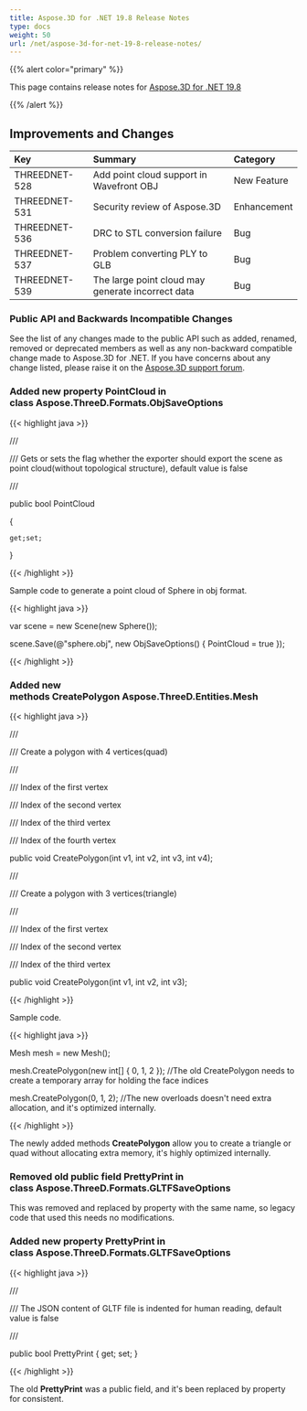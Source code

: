 ```yaml
---
title: Aspose.3D for .NET 19.8 Release Notes
type: docs
weight: 50
url: /net/aspose-3d-for-net-19-8-release-notes/
---
```


{{% alert color="primary" %}} 

This page contains release notes for [Aspose.3D for .NET 19.8](/3d/net/aspose-3d-for-net-19-8-release-notes/)

{{% /alert %}} 
## **Improvements and Changes**

|**Key**|**Summary**|**Category**|
| :- | :- | :- |
|THREEDNET-528|Add point cloud support in Wavefront OBJ |New Feature|
|THREEDNET-531|Security review of Aspose.3D|Enhancement|
|THREEDNET-536 |DRC to STL conversion failure|Bug|
|THREEDNET-537|Problem converting PLY to GLB|Bug|
|THREEDNET-539|The large point cloud may generate incorrect data|Bug|
### **Public API and Backwards Incompatible Changes**
See the list of any changes made to the public API such as added, renamed, removed or deprecated members as well as any non-backward compatible change made to Aspose.3D for .NET. If you have concerns about any change listed, please raise it on the [Aspose.3D support forum](https://forum.aspose.com/c/3d).
### **Added new property PointCloud in class Aspose.ThreeD.Formats.ObjSaveOptions**
{{< highlight java >}}

 /// <summary>

/// Gets or sets the flag whether the exporter should export the scene as point cloud(without topological structure), default value is false

/// </summary>

public bool PointCloud

{

    get;set;

}

{{< /highlight >}}

Sample code to generate a point cloud of Sphere in obj format.

{{< highlight java >}}

 var scene = new Scene(new Sphere());

scene.Save(@"sphere.obj", new ObjSaveOptions() { PointCloud = true });

{{< /highlight >}}
### **Added new methods CreatePolygon Aspose.ThreeD.Entities.Mesh**
{{< highlight java >}}

 /// <summary>

/// Create a polygon with 4 vertices(quad)

/// </summary>

/// <param name="v1">Index of the first vertex</param>

/// <param name="v2">Index of the second vertex</param>

/// <param name="v3">Index of the third vertex</param>

/// <param name="v4">Index of the fourth vertex</param>

public void CreatePolygon(int v1, int v2, int v3, int v4);

/// <summary>

/// Create a polygon with 3 vertices(triangle)

/// </summary>

/// <param name="v1">Index of the first vertex</param>

/// <param name="v2">Index of the second vertex</param>

/// <param name="v3">Index of the third vertex</param>

public void CreatePolygon(int v1, int v2, int v3);

{{< /highlight >}}

Sample code.

{{< highlight java >}}

 Mesh mesh = new Mesh();

mesh.CreatePolygon(new int[] { 0, 1, 2 }); //The old CreatePolygon needs to create a temporary array for holding the face indices

mesh.CreatePolygon(0, 1, 2); //The new overloads doesn't need extra allocation, and it's optimized internally.

{{< /highlight >}}

The newly added methods **CreatePolygon** allow you to create a triangle or quad without allocating extra memory, it's highly optimized internally.


### **Removed old public field PrettyPrint in class Aspose.ThreeD.Formats.GLTFSaveOptions**
This was removed and replaced by property with the same name, so legacy code that used this needs no modifications.
### **Added new property PrettyPrint in class Aspose.ThreeD.Formats.GLTFSaveOptions**

{{< highlight java >}}

 /// <summary>

/// The JSON content of GLTF file is indented for human reading, default value is false

/// </summary>

public bool PrettyPrint { get; set; }

{{< /highlight >}}

The old **PrettyPrint** was a public field, and it's been replaced by property for consistent.
